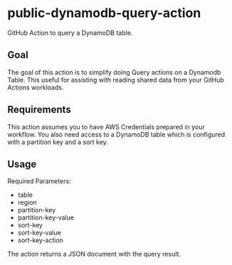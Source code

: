 # public-dynamodb-query-action
GitHub Action to query a DynamoDB table.

## Goal
The goal of this action is to simplify doing Query actions on a Dynamodb Table.
This useful for assisting with reading shared data from your GitHub Actions workloads.

## Requirements
This action assumes you to have AWS Credentials prepared in your workflow. You also need access to a DynamoDB table which is configured with a partition key and a sort key.

## Usage

Required Parameters:
- table
- region
- partition-key
- partition-key-value
- sort-key
- sort-key-value
- sort-key-action

The action returns a JSON document with the query result.


